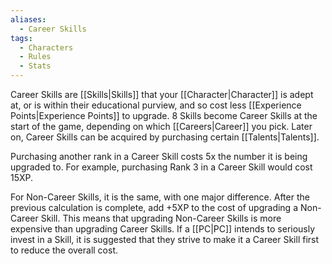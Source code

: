 ```yaml
---
aliases:
  - Career Skills
tags:
  - Characters
  - Rules
  - Stats
---
```

Career Skills are [[Skills|Skills]] that your [[Character|Character]] is adept at, or is within their educational purview, and so cost less [[Experience Points|Experience Points]] to upgrade. 8 Skills become Career Skills at the start of the game, depending on which [[Careers|Career]] you pick. Later on, Career Skills can be acquired by purchasing certain [[Talents|Talents]].

Purchasing another rank in a Career Skill costs 5x the number it is being upgraded to. For example, purchasing Rank 3 in a Career Skill would cost 15XP.

For Non-Career Skills, it is the same, with one major difference. After the previous calculation is complete, add +5XP to the cost of upgrading a Non-Career Skill. This means that upgrading Non-Career Skills is more expensive than upgrading Career Skills. If a [[PC|PC]] intends to seriously invest in a Skill, it is suggested that they strive to make it a Career Skill first to reduce the overall cost.
